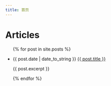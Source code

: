 ```yaml
---
title: 首页
---
```


# Articles
<ul>
{% for post in site.posts %}
<li>
  <p>
    <time datetime="{{ post.date }}">{{ post.date | date_to_string }}</time>
    <a href="{{ post.url }}">{{ post.title }}</a>
  </p>
  <p>{{ post.excerpt }}</p>
 </li>
{% endfor %}
 </ul>
